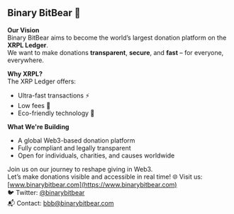 ## Binary BitBear 🐻

**Our Vision**  
Binary BitBear aims to become the world’s largest donation platform on the **XRPL Ledger**.  
We want to make donations **transparent**, **secure**, and **fast** – for everyone, everywhere.

**Why XRPL?**  
The XRP Ledger offers:
- Ultra-fast transactions ⚡
- Low fees 💸
- Eco-friendly technology 🌱

**What We're Building**  
- A global Web3-based donation platform  
- Fully compliant and legally transparent  
- Open for individuals, charities, and causes worldwide  

Join us on our journey to reshape giving in Web3.  
Let’s make donations visible and accessible in real time!
🌐 Visit us: [www.binarybitbear.com](https://www.binarybitbear.com)  
🐦 Twitter: [@binarybitbear](https://twitter.com/binarybitbear)  
📬 Contact: bbb@binarybitbear.com
